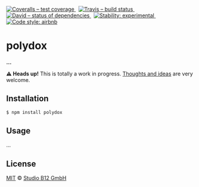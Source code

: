 [![Coveralls – test coverage
](https://img.shields.io/coveralls/studio-b12/polydox.svg?style=flat-square)
](https://coveralls.io/r/studio-b12/polydox)
 [![Travis – build status
](https://img.shields.io/travis/studio-b12/polydox/master.svg?style=flat-square)
](https://travis-ci.org/studio-b12/polydox)
 [![David – status of dependencies
](https://img.shields.io/david/studio-b12/polydox.svg?style=flat-square)
](https://david-dm.org/studio-b12/polydox)
 [![Stability: experimental
](https://img.shields.io/badge/stability-experimental-yellow.svg?style=flat-square)
](https://nodejs.org/api/documentation.html#documentation_stability_index)
 [![Code style: airbnb
](https://img.shields.io/badge/code%20style-airbnb-blue.svg?style=flat-square)
](https://github.com/airbnb/javascript)




polydox
===

**…**


**⚠ Heads up!** This is totally a work in progress. [Thoughts and ideas][] are very welcome.

[Thoughts and ideas]:  https://github.com/studio-b12/polydox/issues




Installation
------------

```sh
$ npm install polydox
```




Usage
-----

…




License
-------

[MIT][] © [Studio B12 GmbH][]

[MIT]:              ./License.md
[Studio B12 GmbH]:  http://studio-b12.de
